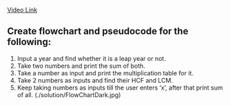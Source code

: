 [Video Link](https://youtu.be/lhELGQAV4gg)

## Create flowchart and pseudocode for the following:

1. Input a year and find whether it is a leap year or not.
2. Take two numbers and print the sum of both.
3. Take a number as input and print the multiplication table for it.
4. Take 2 numbers as inputs and find their HCF and LCM.
5. Keep taking numbers as inputs till the user enters ‘x’, after that print sum of all.
  (./solution/FlowChartDark.jpg)